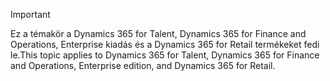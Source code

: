> [!IMPORTANT]
> <span data-ttu-id="e2c66-101">Ez a témakör a Dynamics 365 for Talent, Dynamics 365 for Finance and Operations, Enterprise kiadás és a Dynamics 365 for Retail termékeket fedi le.</span><span class="sxs-lookup"><span data-stu-id="e2c66-101">This topic applies to Dynamics 365 for Talent, Dynamics 365 for Finance and Operations, Enterprise edition, and Dynamics 365 for Retail.</span></span> 
